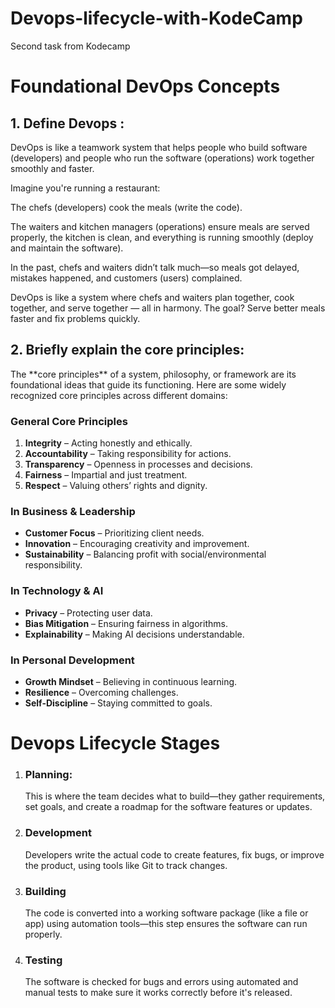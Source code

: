 # Devops-lifecycle-with-KodeCamp
Second task from Kodecamp

<h1>Foundational DevOps Concepts</h1>
<h2>1. Define Devops :</h2> 
<p>DevOps is like a teamwork system that helps people who build software (developers) and people who run the software (operations) work together smoothly and faster.

Imagine you're running a restaurant:

The chefs (developers) cook the meals (write the code).

The waiters and kitchen managers (operations) ensure meals are served properly, the kitchen is clean, and everything is running smoothly (deploy and maintain the software).

In the past, chefs and waiters didn’t talk much—so meals got delayed, mistakes happened, and customers (users) complained.

DevOps is like a system where chefs and waiters plan together, cook together, and serve together — all in harmony. The goal? Serve better meals faster and fix problems quickly.

</p>

<h2>2. Briefly explain the core principles:</h2>
<p>
  The **core principles** of a system, philosophy, or framework are its foundational ideas that guide its functioning. Here are some widely recognized core principles across different domains:

### **General Core Principles**  
1. **Integrity** – Acting honestly and ethically.  
2. **Accountability** – Taking responsibility for actions.  
3. **Transparency** – Openness in processes and decisions.  
4. **Fairness** – Impartial and just treatment.  
5. **Respect** – Valuing others’ rights and dignity.  

### **In Business & Leadership**  
- **Customer Focus** – Prioritizing client needs.  
- **Innovation** – Encouraging creativity and improvement.  
- **Sustainability** – Balancing profit with social/environmental responsibility.  

### **In Technology & AI**  
- **Privacy** – Protecting user data.  
- **Bias Mitigation** – Ensuring fairness in algorithms.  
- **Explainability** – Making AI decisions understandable.  

### **In Personal Development**  
- **Growth Mindset** – Believing in continuous learning.  
- **Resilience** – Overcoming challenges.  
- **Self-Discipline** – Staying committed to goals.  


</p>

<h1>Devops Lifecycle Stages</h1>
<ol>
  <li>
    <h3>Planning:</h3><p>This is where the team decides what to build—they gather requirements, set goals, and create a roadmap for the software features or updates.

</p>
  </li>
  <li>
    <h3>Development</h3><p>Developers write the actual code to create features, fix bugs, or improve the product, using tools like Git to track changes.</p>
  </li>
   <li>
    <h3>Building</h3><p>The code is converted into a working software package (like a file or app) using automation tools—this step ensures the software can run properly.

</p>
  </li>
   <li>
    <h3>Testing</h3><p>The software is checked for bugs and errors using automated and manual tests to make sure it works correctly before it's released.</p>
  </li>
  
</ol>
